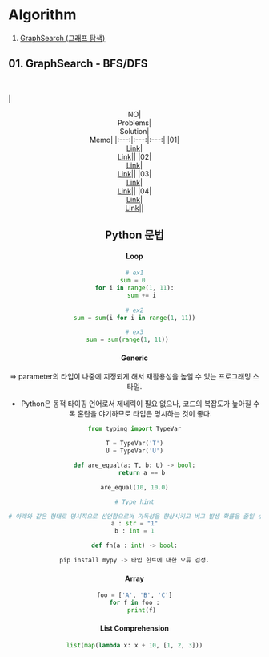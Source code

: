 # Algorithm

01. [GraphSearch (그래프 탐색)](#1-graphsearch---BFS/DFS)

## 01. GraphSearch - BFS/DFS
<br>

|<center>NO|<center>Problems|<center>Solution|<center>Memo|
|:---:|:---:|:---:|
|01|[<center>Link](https://programmers.co.kr/learn/courses/30/lessons/43162)|[<center>Link](https://github.com/yuchan509/Coding-Test-Study/blob/main/Coding%20Test%20-%20%EB%84%A4%ED%8A%B8%EC%9B%8C%ED%81%AC.py)||
|02|[<center>Link](https://www.acmicpc.net/problem/2606)|[<center>Link](https://github.com/yuchan509/Coding-Test-Study/blob/main/Coding%20Test%20-%20%EB%B0%94%EC%9D%B4%EB%9F%AC%EC%8A%A4.py)||
|03|[<center>Link](https://www.acmicpc.net/problem/16234)|[<center>Link](https://github.com/yuchan509/Coding-Test-Study/blob/main/Coding%20Test%20-%20%EC%9D%B8%EA%B5%AC%20%EC%9D%B4%EB%8F%99.py)||
|04|[<center>Link](https://www.acmicpc.net/problem/1939)|[<center>Link](https://github.com/yuchan509/Coding-Test-Study/blob/main/Coding%20Test%20-%20%EC%A4%91%EB%9F%89%20%EC%A0%9C%ED%95%9C.py)||
    
    

## Python 문법

#### Loop
```python
# ex1
sum = 0 
for i in range(1, 11):
    sum += i
    
# ex2
sum = sum(i for i in range(1, 11))

# ex3
sum = sum(range(1, 11))    
```

#### Generic
=> parameter의 타입이 나중에 지정되게 해서 재활용성을 높일 수 있는 프로그래밍 스타일.
* Python은 동적 타이핑 언어로서 제네릭이 필요 없으나, 코드의 복잡도가 높아질 수록 혼란을 야기하므로 타입은 명시하는 것이 좋다.

```python
from typing import TypeVar

T = TypeVar('T')
U = TypeVar('U')

def are_equal(a: T, b: U) -> bool:
    return a == b

are_equal(10, 10.0)

# Type hint

# 아래와 같은 형태로 명시적으로 선언함으로써 가독성을 향상시키고 버그 발생 확률을 줄일 수 있다. 단, version 3.5부터 사용이 가능.
a : str = "1"
b : int = 1

def fn(a : int) -> bool:

pip install mypy -> 타입 힌트에 대한 오류 검정.
```

#### Array
```python
foo = ['A', 'B', 'C']
for f in foo :
    print(f)
```


#### List Comprehension
```python
list(map(lambda x: x + 10, [1, 2, 3]))


```



